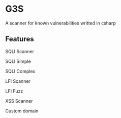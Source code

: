 # G3S


A scanner for known vulnerabilities writted in csharp

## Features

SQLI Scanner

SQLI Simple

SQLI Complex

LFI Scanner

LFI Fuzz

XSS Scanner

Custom domain
